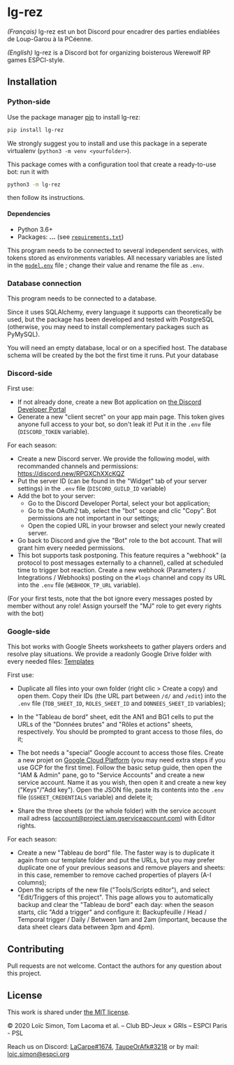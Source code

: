 # lg-rez

*(Français)* lg-rez est un bot Discord pour encadrer des parties endiablées de Loup-Garou à la PCéenne.

*(English)* lg-rez is a Discord bot for organizing boisterous Werewolf RP games ESPCI-style.

## Installation

### Python-side

Use the package manager [pip](https://pypi.org/project/pip/) to install lg-rez:

```bash
pip install lg-rez
```

We strongly suggest you to install and use this package in a seperate virtualenv (`python3 -m venv <yourfolder>`).

This package comes with a configuration tool that create a ready-to-use bot: run it with

```bash
python3 -m lg-rez
```

then follow its instructions.


#### Dependencies

* Python 3.6+
* Packages: **...** (see [`requirements.txt`](requirements.txt))

This program needs to be connected to several independent services, with tokens stored as environments variables. All necessary variables are listed in the [`model.env`](model.env) file ; change their value and rename the file as `.env`.


### Database connection

This program needs to be connected to a database.

Since it uses SQLAlchemy, every language it supports can theoretically be used, but the package has been developed and tested with PostgreSQL (otherwise, you may need to install complementary packages such as PyMySQL).

You will need an empty database, local or on a specified host. The database schema will be created by the bot the first time it runs. Put your database


### Discord-side

First use:
* If not already done, create a new Bot application on [the Discord Developer Portal](https://discord.com/developers/applications)
* Generate a new "client secret" on your app main page. This token gives anyone full access to your bot, so don't leak it! Put it in the `.env` file (`DISCORD_TOKEN` variable).

For each season:
* Create a new Discord server. We provide the following model, with recommanded channels and permissions: https://discord.new/RPGXChXXcKQZ
* Put the server ID (can be found in the "Widget" tab of your server settings) in the `.env` file (`DISCORD_GUILD_ID` variable)
* Add the bot to your server:
    * Go to the Discord Developer Portal, select your bot application;
    * Go to the OAuth2 tab, select the "bot" scope and clic "Copy". Bot permissions are not important in our settings;
    * Open the copied URL in your browser and select your newly created server.
* Go back to Discord and give the "Bot" role to the bot account. That will grant him every needed permissions.
* This bot supports task postponing. This feature requires a "webhook" (a protocol to post messages externally to a channel), called at scheduled time to trigger bot reaction. Create a new webhook (Parameters / Integrations / Webhooks) posting on the `#logs` channel and copy its URL into the `.env` file (`WEBHOOK_TP_URL` variable).

(For your first tests, note that the bot ignore every messages posted by member without any role! Assign yourself the "MJ" role to get every rights with the bot)


### Google-side

This bot works with Google Sheets worksheets to gather players orders and resolve play situations. We provide a readonly Google Drive folder with every needed files: [Templates](https://drive.google.com/drive/folders/1kjHzUSp-QfgI77Yg0GCxdM6YcFkHPYVw)

First use:
* Duplicate all files into your own folder (right clic > Create a copy) and open them. Copy their IDs (the URL part between `/d/` and `/edit`) into the `.env` file (`TDB_SHEET_ID`, `ROLES_SHEET_ID` and `DONNEES_SHEET_ID` variables);
* In the "Tableau de bord" sheet, edit the AN1 and BG1 cells to put the URLs of the "Données brutes" and "Rôles et actions" sheets, respectively. You should be prompted to grant access to those files, do it;

* The bot needs a "special" Google account to access those files. Create a new projet on [Google Cloud Platform](https://console.cloud.google.com/home/dashboard) (you may need extra steps if you use GCP for the first time). Follow the basic setup guide, then open the "IAM & Admin" pane, go to "Service Accounts" and create a new service account. Name it as you wish, then open it and create a new key ("Keys"/"Add key"). Open the JSON file, paste its contents into the `.env` file (`GSHEET_CREDENTIALS` variable) and delete it;
* Share the three sheets (or the whole folder) with the service account mail adress (account@project.iam.gserviceaccount.com) with Editor rights.

For each season:
* Create a new "Tableau de bord" file. The faster way is to duplicate it again from our template folder and put the URLs, but you may prefer duplicate one of your previous seasons and remove players and sheets: in this case, remember to remove cached properties of players (A-I columns);
* Open the scripts of the new file ("Tools/Scripts editor"), and select "Edit/Triggers of this project". This page allows you to automatically backup and clear the "Tableau de bord" each day: when the season starts, clic "Add a trigger" and configure it: Backupfeuille / Head / Temporal trigger / Daily / Between 1am and 2am (important, because the data sheet clears data between 3pm and 4pm).



## Contributing

Pull requests are not welcome. Contact the authors for any question about this project.

## License
This work is shared under [the MIT license](https://choosealicense.com/licenses/mit/).

© 2020 Loïc Simon, Tom Lacoma et al. – Club BD-Jeux × GRIs – ESPCI Paris - PSL

Reach us on Discord: [LaCarpe#1674](https://discordapp.com/users/264482202966818825), [TaupeOrAfk#3218](https://discordapp.com/users/176763552202358785) or by mail: [loic.simon@espci.org](mailto:loic.simon@espci.org)
